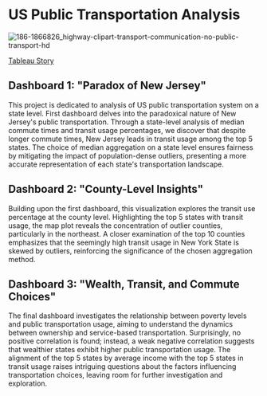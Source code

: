 # US Public Transportation Analysis

![186-1866826_highway-clipart-transport-communication-no-public-transport-hd](https://github.com/TheoDorokhoff/Best-transportation-in-US/assets/144614675/ec1f3933-290b-4c4c-a242-741ba7aacef0)




[Tableau Story](https://public.tableau.com/views/UScensusvizfinalproject/Publictransportationvizproject?:language=en-US&publish=yes&:display_count=n&:origin=viz_share_link)

## Dashboard 1: "Paradox of New Jersey"

This project is dedicated to analysis of US public transportation system on a state level. First dashboard delves into the paradoxical nature of New Jersey's public transportation. Through a state-level analysis of median commute times and transit usage percentages, we discover that despite longer commute times, New Jersey leads in transit usage among the top 5 states. The choice of median aggregation on a state level ensures fairness by mitigating the impact of population-dense outliers, presenting a more accurate representation of each state's transportation landscape.

## Dashboard 2: "County-Level Insights"

Building upon the first dashboard, this visualization explores the transit use percentage at the county level. Highlighting the top 5 states with transit usage, the map plot reveals the concentration of outlier counties, particularly in the northeast. A closer examination of the top 10 counties emphasizes that the seemingly high transit usage in New York State is skewed by outliers, reinforcing the significance of the chosen aggregation method.

## Dashboard 3: "Wealth, Transit, and Commute Choices"

The final dashboard investigates the relationship between poverty levels and public transportation usage, aiming to understand the dynamics between ownership and service-based transportation. Surprisingly, no positive correlation is found; instead, a weak negative correlation suggests that wealthier states exhibit higher public transportation usage. The alignment of the top 5 states by average income with the top 5 states in transit usage raises intriguing questions about the factors influencing transportation choices, leaving room for further investigation and exploration.
